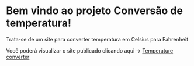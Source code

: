 <h1>Bem vindo ao projeto Conversão de temperatura!</h1>
<p>Trata-se de um site para converter temperatura em Celsius para Fahrenheit</p>
<p>Você poderá visualizar o site publicado clicando aqui -> <a target="_blank" href="https://temperature-converter-wjri.onrender.com">Temperature converter</a></p>